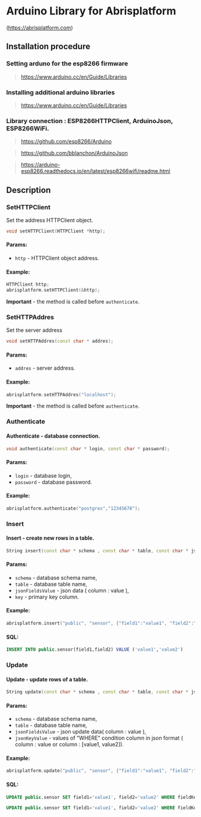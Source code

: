 # Arduino Library for Abrisplatform
(https://abrisplatform.com)


## Installation procedure

### Setting arduno for the esp8266 firmware
> https://www.arduino.cc/en/Guide/Libraries

### Installing additional arduino libraries
> https://www.arduino.cc/en/Guide/Libraries

### Library connection : ESP8266HTTPClient, ArduinoJson, ESP8266WiFi.

> https://github.com/esp8266/Arduino

> https://github.com/bblanchon/ArduinoJson

> https://arduino-esp8266.readthedocs.io/en/latest/esp8266wifi/readme.html


## Description

### SetHTTPClient

Set the address HTTPClient object.
```c++
void setHTTPClient(HTTPClient *http);
```
#### Params:
- `http` - HTTPClient object address.
#### Example:
```c++
HTTPClient http;
abrisplatform.setHTTPClient(&http);
```

**Important** - the method is called before `authenticate`.


### SetHTTPAddres

Set the server address
```c++
void setHTTPAddres(const char * addres);
```
#### Params:
- `addres` - server address.
#### Example:
```c++
abrisplatform.setHTTPAddres("localhost");
```

**Important** - the method is called before `authenticate`.


### Authenticate

#### Authenticate - database connection.
```c++
void authenticate(const char * login, const char * password);
```
#### Params:
- `login` - database login, 
- `password` - database password.
#### Example:
```c++
abrisplatform.authenticate("postgres","12345678");
```


### Insert

#### Insert - create new rows in a table.
```c++
String insert(const char * schema , const char * table, const char * jsonFieldsValue, const char * key);
```
#### Params:
- `schema` -  database schema name,
- `table` -  database table name,
- `jsonFieldsValue` - json data ( column  : value ),
- `key` - primary key column.
#### Example:
```c++
abrisplatform.insert("public", "sensor", {"field1":"value1", "field2":"value2"}, "sensor_key");
```
#### SQL: 
```sql
INSERT INTO public.sensor(field1,field2) VALUE ('value1','value2')
```


### Update

#### Update - update rows of a table.
```c++
String update(const char * schema , const char * table, const char * jsonFieldsValue, const char * jsonKeyValue);
```
#### Params:
- `schema` -  database schema name,
- `table` -  database table name,
- `jsonFieldsValue` - json update data( column  : value ),
- `jsonKeyValue` -  values of "WHERE" condition column in json format ( column : value or column : [value1, value2]).
#### Example:
```c++
abrisplatform.update("public", "sensor", {"field1":"value1", "field2":"value2"},{"fieldKey1":["1","2"],"fieldKey2":["11","12]});
```
#### SQL:
```sql
UPDATE public.sensor SET field1='value1', field2='value2' WHERE fieldKey1 = '1' AND fieldKey2 = '11';
```

```sql
UPDATE public.sensor SET field1='value1', field2='value2' WHERE fieldKey1 = '2' AND fieldKey2 = '12';
```




